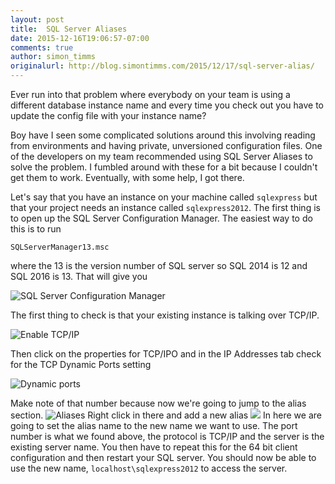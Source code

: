 ```yaml
---
layout: post
title:  SQL Server Aliases
date: 2015-12-16T19:06:57-07:00
comments: true
author: simon_timms
originalurl: http://blog.simontimms.com/2015/12/17/sql-server-alias/
---
```


Ever run into that problem where everybody on your team is using a different database instance name and every time you check out you have to update the config file with your instance name?

Boy have I seen some complicated solutions around this involving reading from environments and having private, unversioned configuration files. One of the developers on my team recommended using SQL Server Aliases to solve the problem. I fumbled around with these for a bit because I couldn't get them to work. Eventually, with some help, I got there.

Let's say that you have an instance on your machine called `sqlexpress` but that your project needs an instance called `sqlexpress2012`. The first thing is to open up the SQL Server Configuration Manager. The easiest way to do this is to run

`SQLServerManager13.msc` 

where the 13 is the version number of SQL server so SQL 2014 is 12 and SQL 2016 is 13. That will give you 

![SQL Server Configuration Manager](http://i.imgur.com/XEwZzzl.png)

The first thing to check is that your existing instance is talking over TCP/IP. 

![Enable TCP/IP](http://i.imgur.com/eQRs5I5.png)

Then click on the properties for TCP/IPO and in the IP Addresses tab check for the TCP Dynamic Ports setting

![Dynamic ports](http://i.imgur.com/qQ4vy1y.png)

Make note of that number because now we're going to jump to the alias section. 
![Aliases](http://i.imgur.com/pRyXu6D.png)
Right click in there and add a new alias
![](http://i.imgur.com/wQeGUDU.png)
In here we are going to set the alias name to the new name we want to use. The port number is what we found above, the protocol is TCP/IP and the server is the existing server name. You then have to repeat this for the 64 bit client configuration and then restart your SQL server. You should now be able to use the new name, `localhost\sqlexpress2012` to access the server.